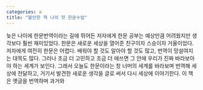 ```yaml
---
categories: a
title: "볼만한 책 나의 첫 한문수업"
---
```

늦은 나이에 한문번역이라는 길에 뛰어든 저자에게 한문 공부는 예상만큼 어려웠지만 생각보다 훨씬 재미있었다. 한문은 새로운 세상을 열어준 친구이자 스승이자 거울이었다. 저자에게 여전히 한문은 어렵다. 배워야 할 것도 알아야 할 것도 많고, 번역이 망설여지는 대목도 많다. 그러나 조금 더 고민하고 조금 더 애쓰면 그 안에 우리가 진짜 바라보아야 하는 세계가 보인다. 그래서 오늘도 한문이라는 창 너머의 세계를 바라보며 번역해 세상에 전달하고, 거기서 발견한 새로운 생각을 글로 써서 다시 세상에 이야기한다. 이 책은 옛글을 번역하며 과거와